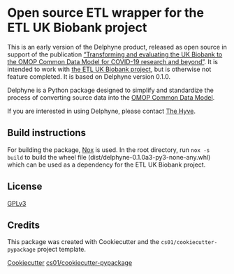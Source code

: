 # Open source ETL wrapper for the ETL UK Biobank project

This is an early version of the Delphyne product, released as open source in support of the publication
[“Transforming and evaluating the UK Biobank to the OMOP Common Data Model for COVID-19 research and beyond”](https://doi.org/10.1093/jamia/ocac203).
It is intended to work with [the ETL UK Biobank project](https://github.com/EHDEN/ETL-UK-Biobank), but
is otherwise not feature completed. It is based on Delphyne version 0.1.0.

Delphyne is a Python package designed to simplify and standardize the process of converting
source data into the [OMOP Common Data Model](https://www.ohdsi.org/data-standardization/the-common-data-model/).

If you are interested in using Delphyne, please contact [The Hyve](https://www.thehyve.nl/).

## Build instructions
For building the package, [Nox](https://nox.thea.codes/en/stable/) is used. In the root directory,
run `nox -s build` to build the wheel file (dist/delphyne-0.1.0a3-py3-none-any.whl) which can be used
as a dependency for the ETL UK Biobank project.

## License
[GPLv3](https://github.com/thehyve/delphyne/blob/master/LICENSE)

## Credits
This package was created with Cookiecutter and the `cs01/cookiecutter-pypackage` project template.

[Cookiecutter](https://github.com/audreyr/cookiecutter) [cs01/cookiecutter-pypackage](https://github.com/cs01/cookiecutter-pypackage)
